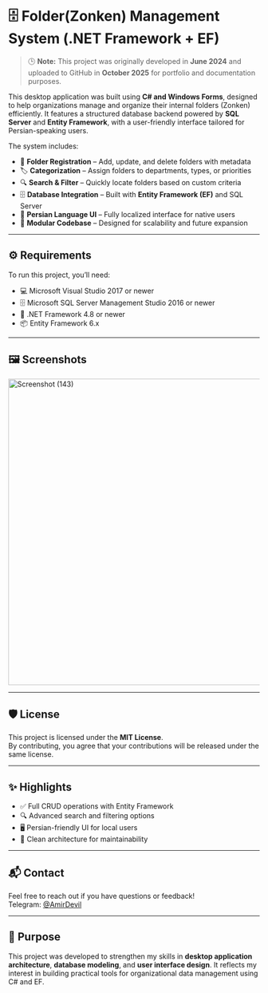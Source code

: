 # 🗄️ Folder(Zonken) Management System (.NET Framework + EF)

> 🕒 **Note:** This project was originally developed in **June 2024** and uploaded to GitHub in **October 2025** for portfolio and documentation purposes.

This desktop application was built using **C# and Windows Forms**, designed to help organizations manage and organize their internal folders (Zonken) efficiently. It features a structured database backend powered by **SQL Server** and **Entity Framework**, with a user-friendly interface tailored for Persian-speaking users.

The system includes:

- 📁 **Folder Registration** – Add, update, and delete folders with metadata  
- 🏷️ **Categorization** – Assign folders to departments, types, or priorities  
- 🔍 **Search & Filter** – Quickly locate folders based on custom criteria  
- 🗄️ **Database Integration** – Built with **Entity Framework (EF)** and SQL Server  
- 🎨 **Persian Language UI** – Fully localized interface for native users  
- 🧩 **Modular Codebase** – Designed for scalability and future expansion

---

## ⚙️ Requirements

To run this project, you’ll need:

- 💻 Microsoft Visual Studio 2017 or newer  
- 🗄️ Microsoft SQL Server Management Studio 2016 or newer  
- 🧩 .NET Framework 4.8 or newer  
- 📦 Entity Framework 6.x

---

## 🖼️ Screenshots

<img width="740" height="614" alt="Screenshot (143)" src="https://github.com/user-attachments/assets/2eb3d31e-371e-49aa-984c-634e72b2dd24" />


---

## 🛡️ License

This project is licensed under the **MIT License**.  
By contributing, you agree that your contributions will be released under the same license.

---

## ✨ Highlights

- ✅ Full CRUD operations with Entity Framework  
- 🔍 Advanced search and filtering options  
- 🖥️ Persian-friendly UI for local users  
- 🧩 Clean architecture for maintainability

---

## 📬 Contact

Feel free to reach out if you have questions or feedback!  
Telegram: [@AmirDevil](https://t.me/AmirDevil)

---

## 🚀 Purpose

This project was developed to strengthen my skills in **desktop application architecture**, **database modeling**, and **user interface design**. It reflects my interest in building practical tools for organizational data management using C# and EF.
